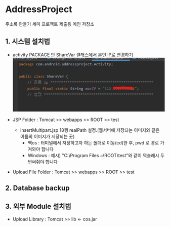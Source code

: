 # AddressProject
주소록 만들기 세미 프로젝트 제출용 메인 저장소

## 1. 시스템 설치법
- activity PACKAGE 안 ShareVar 클래스에서 본인 IP로 변경하기
  <img src= "https://github.com/jonghancha/AddressProject/blob/main/mdImage/Inkedsharevar_LI.jpg">

- JSP Folder : Tomcat >> webapps >> ROOT >> test
  - insertMultipart.jsp 18행 realPath 설정.(웹서버에 저장되는 이미지와 같은 이름의 이미지가 저장되는 곳)
    - 맥os :  터미널에서 저장하고자 하는 폴더로 이동(cd)한 후, pwd 로 경로 가져와야 합니다
    - Windows :  예시) "C:\\Program Files ~\\ROOT\\test"와 같이 역슬래시 두번써줘야 합니다
- Upload File Folder : Tomcat >> webapps >> ROOT >> test



## 2. Database backup 
  

## 3. 외부 Module 설치법
- Upload Library : Tomcat >> lib <- cos.jar
